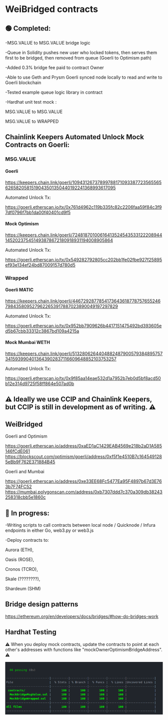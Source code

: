 # WeiBridged contracts

## :green_circle: Completed:

-MSG.VALUE to MSG.VALUE bridge logic

-Queue in Solidity pushes new user who locked tokens, then serves them first to be bridged, then removed from queue (Goerli to Optimism path)

-Added 0.3% bridge fee paid to contract Owner

-Able to use Geth and Prysm Goerli synced node locally to read and write to Goerli blockchain

-Tested example queue logic library in contract

-Hardhat unit test mock :

MSG.VALUE to MSG.VALUE

MSG.VALUE to WRAPPED

## Chainlink Keepers Automated Unlock Mock Contracts on Goerli:

### MSG.VALUE

#### Goerli

https://keepers.chain.link/goerli/109431267378997881710933877235655656265820581519043501350440192241368993617095

Automated Unlock Tx:

https://goerli.etherscan.io/tx/0x761d4962c119b335fc82c2206faa59f84c3f97df0796f7bb1da00f40401cd9f5

#### Mock Optimism

https://keepers.chain.link/goerli/72481870100616413524543533122208944145202375451493878672180918931194008905864

Automated Unlock Tx:

https://goerli.etherscan.io/tx/0x549282792805cc202bb1fe02fbe927f25895ef93e134ef24bd87009157d780d5

### Wrapped

#### Goerli MATIC

https://keepers.chain.link/goerli/44672928778541736436187787576552467984358095279622653917887023890049197297829

Automated Unlock Tx:

https://goerli.etherscan.io/tx/0x952bb7909626b4417151475492bd393605ed5b67cbb33312c3867bd109a4215a

#### Mock Mumbai WETH

https://keepers.chain.link/goerli/51328062644048824879005793848957573415939904013643902837116609648852103753257

Automated Unlock Tx:

https://goerli.etherscan.io/tx/0x9f85aa14eae532d1a7952b7eb0d5bf8acd50b12e314d9725f58ff864e507ad0b

## :warning: Ideally we use CCIP and Chainlink Keepers, but CCIP is still in development as of writing. :warning:

## WeiBridged 

Goerli and Optimism

https://goerli.etherscan.io/address/0xaED1aC1429EAB4569e218b2aD1A585146fCdE061
https://blockscout.com/optimism/goerli/address/0xf5f1e4510B7c1645491285eBb9F762E371884B45

Goerli and Mumbai 

https://goerli.etherscan.io/address/0xe33EE68Fc5477Ea95F4897b67d3E763b7F74FC52
https://mumbai.polygonscan.com/address/0xb7307ddd7c370a309db38243258318cbb5e1860c

## :red_circle: In progress:

-Writing scripts to call contracts between local node / Quicknode / Infura endpoints in either Go, web3.py or web3.js

-Deploy contracts to:

Aurora (ETH),

Oasis (ROSE),

Cronos (TCRO),

Skale (????????),

Shardeum (SHM)

## Bridge design patterns

https://ethereum.org/en/developers/docs/bridges/#how-do-bridges-work

## Hardhat Testing

:warning: When you deploy mock contracts, update the contracts to point at each other's addresses with functions like "mockOwnerOptimismBridgeAddress".  :warning:

<img src="https://github.com/WeiBridged/Contracts/blob/main/test/unit/hardhatLog.png" alt="HardhatTest"/>
